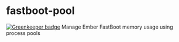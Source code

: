 # fastboot-pool

[![Greenkeeper badge](https://badges.greenkeeper.io/kellyselden/fastboot-pool.svg)](https://greenkeeper.io/)
Manage Ember FastBoot memory usage using process pools
